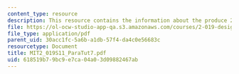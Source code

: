 ```yaml
---
content_type: resource
description: This resource contains the information about the produce 2D drawings.
file: https://ol-ocw-studio-app-qa.s3.amazonaws.com/courses/2-019-design-of-ocean-systems-spring-2011/618519b79bc9e7ca04a03d09882467ab_MIT2_019S11_ParaTut7.pdf
file_type: application/pdf
parent_uid: 30acc1fc-5a6b-a1db-57f4-da4c0e56683c
resourcetype: Document
title: MIT2_019S11_ParaTut7.pdf
uid: 618519b7-9bc9-e7ca-04a0-3d09882467ab
---
```

